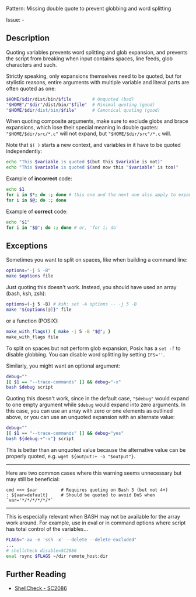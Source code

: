 Pattern: Missing double quote to prevent globbing and word splitting

Issue: -

## Description

Quoting variables prevents word splitting and glob expansion, and prevents the script from breaking when input contains spaces, line feeds, glob characters and such.

Strictly speaking, only expansions themselves need to be quoted, but for stylistic reasons, entire arguments with multiple variable and literal parts are often quoted as one:

```sh
$HOME/$dir/dist/bin/$file        # Unquoted (bad)
"$HOME"/"$dir"/dist/bin/"$file"  # Minimal quoting (good)
"$HOME/$dir/dist/bin/$file"      # Canonical quoting (good)
```

When quoting composite arguments, make sure to exclude globs and brace expansions, which lose their special meaning in double quotes: `"$HOME/$dir/src/*.c"` will not expand, but `"$HOME/$dir/src"/*.c` will.

Note that `$( )` starts a new context, and variables in it have to be quoted independently:

```sh
echo "This $variable is quoted $(but this $variable is not)"
echo "This $variable is quoted $(and now this "$variable" is too)"
```

Example of **incorrect** code:

```sh
echo $1
for i in $*; do :; done # this one and the next one also apply to expanding arrays.
for i in $@; do :; done
```

Example of **correct** code:

```sh
echo "$1"
for i in "$@"; do :; done # or, 'for i; do'
```

## Exceptions
Sometimes you want to split on spaces, like when building a command line:

```sh
options="-j 5 -B"
make $options file
```

Just quoting this doesn't work. Instead, you should have used an array (bash, ksh, zsh):

```bash
options=(-j 5 -B) # ksh: set -A options -- -j 5 -B
make "${options[@]}" file
```

or a function (POSIX):

```sh
make_with_flags() { make -j 5 -B "$@"; }
make_with_flags file
```

To split on spaces but not perform glob expansion, Posix has a `set -f` to disable globbing.  You can disable word splitting by setting `IFS=''`.

Similarly, you might want an optional argument:

```sh
debug=""
[[ $1 == "--trace-commands" ]] && debug="-x"
bash $debug script
```

Quoting this doesn't work, since in the default case, `"$debug"` would expand to one empty argument while `$debug` would expand into zero arguments. In this case, you can use an array with zero or one elements as outlined above, or you can use an unquoted expansion with an alternate value:

```sh
debug=""
[[ $1 == "--trace-commands" ]] && debug="yes"
bash ${debug:+"-x"} script
```

This is better than an unquoted value because the alternative value can be properly quoted, e.g. `wget ${output:+ -o "$output"}`.

---

Here are two common cases where this warning seems unnecessary but may still be beneficial:

```
cmd <<< $var         # Requires quoting on Bash 3 (but not 4+)
: ${var=default}     # Should be quoted to avoid DoS when `var='*/*/*/*/*/*`
```

---

This is especially relevant when BASH may not be available for the array work around.
For example, use in eval or in command options where script has total control of the variables...

```sh
FLAGS="-av -e 'ssh -x' --delete --delete-excluded"
...
# shellcheck disable=SC2086
eval rsync $FLAGS ~/dir remote_host:dir
```

## Further Reading

* [ShellCheck - SC2086](https://github.com/koalaman/shellcheck/wiki/SC2086)
